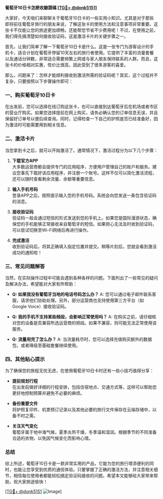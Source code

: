 **葡萄牙10日卡怎麽收驗證碼 [[TG💪+ @donk5151](https://t.me/s/donk5151)]**

大家好，今天咱们来聊聊关于葡萄牙10日卡的一些实用小知识。尤其是对于那些即将前往葡萄牙旅行的朋友来说，了解这张卡的使用方法和注意事项非常重要。这张卡不仅能让您的旅途更加顺畅，还能帮您节省不少费用呢！不过，在使用之前，我们得先搞清楚如何接收验证码，这是激活卡片的关键步骤之一。

首先，让我们简单了解一下葡萄牙10日卡是什么。这是一张专门为游客设计的手机卡，适合计划在葡萄牙停留10天左右的旅行者使用。它提供了丰富的流量套餐以及通话分钟数，非常适合需要频繁上网或与家人朋友保持联系的人群。而且，这张卡的价格相对实惠，性价比很高，因此受到了很多游客的喜爱。

那么，问题来了：怎样才能顺利接收到激活所需的验证码呢？其实，这个过程并不复杂，只要按照以下步骤操作即可：

### 一、购买葡萄牙10日卡

在出发前，您可以选择在线订购这张卡，也可以直接到达葡萄牙后在机场或者市区的营业厅购买。如果您选择提前在网上购买，请务必确认您的订单信息无误，并且保留好订单号以便后续查询。同时，记得检查一下自己的护照是否已经准备好，因为激活时可能需要用到相关信息。

### 二、激活卡片

当您拿到卡之后，就可以开始激活了。通常情况下，激活过程分为以下几个步骤：

1. **下载官方APP**  
   大多数运营商都会提供专门的应用程序，方便用户管理自己的账户和服务。建议您事先下载好该应用程序，并注册一个账号。这样不仅可以简化激活流程，还可以随时查看剩余流量、余额等重要信息。

2. **输入手机号码**  
   登录APP之后，按照提示输入您的手机号码。系统会向您发送一条包含验证码的消息。

3. **接收验证码**  
   验证码一般会通过短信的形式发送到您的手机上。如果您是国际漫游状态，确保您的手机能够正常接收来自葡萄牙的短信。如果担心无法及时收到验证码，可以尝试切换至Wi-Fi网络后再进行操作。

4. **完成激活**  
   收到验证码后，将其正确填入指定位置并提交。稍等片刻后，您就会看到激活成功的通知啦！

### 三、常见问题解答

当然，在实际操作过程中可能会遇到各种各样的问题。下面列出了一些常见的疑问及解决办法，希望能对大家有所帮助：

- **Q: 如果我没有葡萄牙当地的电话号码怎么办？**
  A: 您可以通过电子邮件联系客服，请求他们协助处理。另外，部分运营商也支持使用第三方平台（如Google Voice）接收验证码。

- **Q: 我的手机不支持某些频段，会影响正常使用吗？**
  A: 在购买之前，请仔细核对您的设备是否兼容所选运营商的频段。如果不兼容，则可能无法正常使用该服务。

- **Q: 流量用完了怎么办？**
  A: 当流量耗尽时，您可以选择充值购买额外的数据包，或者降级至基础套餐继续使用。

### 四、其他贴心提示

为了确保您的旅程无忧无虑，在使用葡萄牙10日卡时还有一些小技巧值得分享：

- **提前规划行程**  
  在出发前做好详细的行程安排，包括住宿地点、交通方式等，这样可以帮助您更好地控制预算并避免不必要的麻烦。

- **备份重要文件**  
  将护照复印件、机票预订记录以及其他必要的旅行文件保存在云端存储中，以备不时之需。

- **关注天气变化**  
  葡萄牙属于地中海气候，夏季炎热干燥，冬季温和湿润。根据季节的不同准备合适的衣物，以免因气候变化而影响心情。

### 总结

综上所述，葡萄牙10日卡是一款非常实用的产品，它能为您的旅行增添便利的同时，也能让您享受到优质的通信体验。只要掌握了正确的激活方法，并注意相关细节，相信每位使用者都能轻松搞定验证码接收的问题。希望本文能够给大家带来帮助，祝大家旅途愉快！

[[TG💪+ @donk5151](https://t.me/s/donk5151) ![Image](https://i.postimg.cc/rwNCRYN7/Snipaste-2025-04-30-17-27-05.png)]